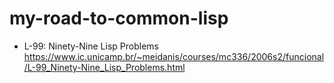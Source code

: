 # my-road-to-common-lisp

- L-99: Ninety-Nine Lisp Problems
https://www.ic.unicamp.br/~meidanis/courses/mc336/2006s2/funcional/L-99_Ninety-Nine_Lisp_Problems.html
